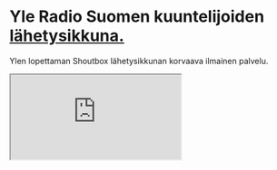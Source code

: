 # Yle Radio Suomen kuuntelijoiden <a href="https://lahetysikkuna.wordpress.com">lähetysikkuna.</a> 
Ylen lopettaman Shoutbox lähetysikkunan korvaava ilmainen palvelu.
 <iframe src="https://www.irccloud.com/invite?channel=%23radiosuomi&hostname=irc.freenode.net&port=6697&ssl=1"></iframe> 
